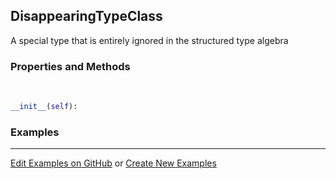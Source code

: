 ## <a id="McUtils.Parsers.StructuredType.DisappearingTypeClass">DisappearingTypeClass</a>
A special type that is entirely ignored in the structured type algebra

### Properties and Methods
<a id="McUtils.Parsers.StructuredType.DisappearingTypeClass.__init__">&nbsp;</a>
```python
__init__(self): 
```

### Examples


___

[Edit Examples on GitHub](https://github.com/McCoyGroup/References/edit/gh-pages/Documentation/examples/McUtils/Parsers/StructuredType/DisappearingTypeClass.md) or 
[Create New Examples](https://github.com/McCoyGroup/References/new/gh-pages/?filename=Documentation/examples/McUtils/Parsers/StructuredType/DisappearingTypeClass.md)